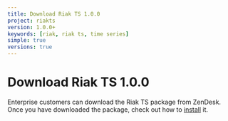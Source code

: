 ```yaml
---
title: Download Riak TS 1.0.0
project: riakts
version: 1.0.0+
keywords: [riak, riak ts, time series]
simple: true
versions: true
---
```


[installing]: http://docs.basho.com/riakts/1.0.0/installing/installing/

# Download Riak TS 1.0.0

Enterprise customers can download the Riak TS package from ZenDesk. Once you have downloaded the package, check out how to [install][installing] it.
